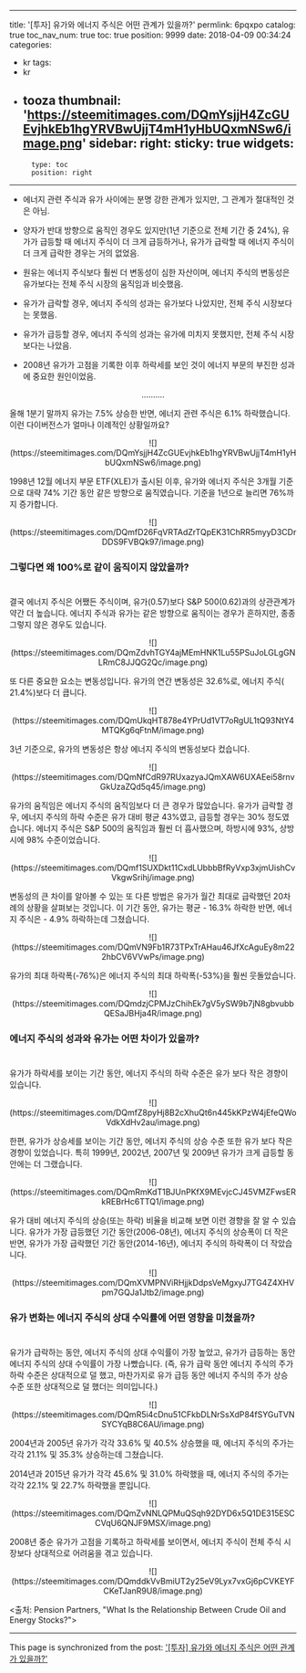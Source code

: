 
---
title: '[투자]  유가와 에너지 주식은 어떤 관계가 있을까?'
permlink: 6pqxpo
catalog: true
toc_nav_num: true
toc: true
position: 9999
date: 2018-04-09 00:34:24
categories:
- kr
tags:
- kr
- tooza
thumbnail: 'https://steemitimages.com/DQmYsjjH4ZcGUEvjhkEb1hgYRVBwUjjT4mH1yHbUQxmNSw6/image.png'
sidebar:
    right:
        sticky: true
widgets:
    -
        type: toc
        position: right
---


- 에너지 관련 주식과 유가 사이에는 분명 강한 관계가 있지만, 그 관계가 절대적인 것은 아님.
  
- 양자가 반대 방향으로 움직인 경우도 있지만(1년 기준으로 전체 기간 중 24%), 유가가 급등할 때 에너지 주식이 더 크게 급등하거나, 유가가 급락할 때 에너지 주식이 더 크게 급락한 경우는 거의 없었음.
  
- 원유는 에너지 주식보다 훨씬 더 변동성이 심한 자산이며, 에너지 주식의 변동성은 유가보다는 전체 주식 시장의 움직임과 비슷했음. 
  
- 유가가 급락할 경우, 에너지 주식의 성과는 유가보다 나았지만, 전체 주식 시장보다는 못했음.
  
- 유가가 급등할 경우, 에너지 주식의 성과는 유가에 미치지 못했지만, 전체 주식 시장 보다는 나았음. 
  
- 2008년 유가가 고점을 기록한 이후 하락세를 보인 것이 에너지 부문의 부진한 성과에 중요한 원인이었음. 

<center>
..........
</center>

올해 1분기 말까지 유가는 7.5% 상승한 반면, 에너지 관련 주식은 6.1% 하락했습니다. 이런 다이버전스가 얼마나 이례적인 상황일까요? 

<center>
![](https://steemitimages.com/DQmYsjjH4ZcGUEvjhkEb1hgYRVBwUjjT4mH1yHbUQxmNSw6/image.png)
</center>

1998년 12월 에너지 부문 ETF(XLE)가 출시된 이후, 유가와 에너지 주식은 3개월 기준으로 대략 74% 기간 동안 같은 방향으로 움직였습니다. 기준을 1년으로 늘리면 76%까지 증가합니다.
 
<center>
![](https://steemitimages.com/DQmfD26FqVRTAdZrTQpEK31ChRR5myyD3CDrDDS9FVBQk97/image.png)
</center>
  
### 그렇다면 왜 100%로 같이 움직이지 않았을까?
#  
결국 에너지 주식은 어쨌든 주식이며, 유가(0.57)보다 S&P 500(0.62)과의 상관관계가 약간 더 높습니다. 에너지 주식과 유가는 같은 방향으로 움직이는 경우가 흔하지만, 종종 그렇지 않은 경우도 있습니다.
 
<center>
![](https://steemitimages.com/DQmZdvhTGY4ajMEmHNK1Lu55PSuJoLGLgGNLRmC8JJQG2Qc/image.png)
</center>
  
또 다른 중요한 요소는 변동성입니다. 유가의 연간 변동성은 32.6%로, 에너지 주식( 21.4%)보다 더 큽니다.
 
<center>
![](https://steemitimages.com/DQmUkqHT878e4YPrUd1VT7oRgUL1tQ93NtY4MTQKg6qFtnM/image.png)
</center>

3년 기준으로, 유가의 변동성은 항상 에너지 주식의 변동성보다 컸습니다.
 
<center>
![](https://steemitimages.com/DQmNfCdR97RUxazyaJQmXAW6UXAEei58rnvGkUzaZQd5q45/image.png)
</center>
  
유가의 움직임은 에너지 주식의 움직임보다 더 큰 경우가 많았습니다. 유가가 급락할 경우, 에너지 주식의 하락 수준은 유가 대비 평균 43%였고, 급등할 경우는 30% 정도였습니다. 에너지 주식은 S&P 500의 움직임과 훨씬 더 흡사했으며, 하방시에 93%, 상방시에 98% 수준이었습니다.
 
<center>
![](https://steemitimages.com/DQmf1SUXDkt11CxdLUbbbBfRyVxp3xjmUishCvVkgwSrihj/image.png)
</center>
  
변동성의 큰 차이를 알아볼 수 있는 또 다른 방법은 유가가 월간 최대로 급락했던 20차례의 상황을 살펴보는 것입니다. 이 기간 동안, 유가는 평균 - 16.3% 하락한 반면, 에너지 주식은 - 4.9% 하락하는데 그쳤습니다.
 
<center>
![](https://steemitimages.com/DQmVN9Fb1R73TPxTrAHau46JfXcAguEy8m222hbCV6VVwPs/image.png)
</center>
  
유가의 최대 하락폭(-76%)은 에너지 주식의 최대 하락폭(-53%)을 훨씬 웃돌았습니다.
 
<center>
![](https://steemitimages.com/DQmdzjCPMJzChihEk7gV5ySW9b7jN8gbvubbQESaJBHja4R/image.png)
</center>

### 에너지 주식의 성과와 유가는 어떤 차이가 있을까?
#  
유가가 하락세를 보이는 기간 동안, 에너지 주식의 하락 수준은 유가 보다 작은 경향이 있습니다. 
 
<center>
![](https://steemitimages.com/DQmfZ8pyHj8B2cXhuQt6n445kKPzW4jEfeQWoVdkXdHv2au/image.png)
</center>
  
한편, 유가가 상승세를 보이는 기간 동안, 에너지 주식의 상승 수준 또한 유가 보다 작은 경향이 있었습니다. 특히 1999년, 2002년, 2007년 및 2009년 유가가 크게 급등할 동안에는 더 그랬습니다.  

<center>
![](https://steemitimages.com/DQmRmKdT1BJUnPKfX9MEvjcCJ45VMZFwsERkREBrHc6TTQ1/image.png)
</center>

유가 대비 에너지 주식의 상승(또는 하락) 비율을 비교해 보면 이런 경향을 잘 알 수 있습니다. 유가가 가장 급등했던 기간 동안(2006-08년), 에너지 주식의 상승폭이 더 작은 반면, 유가가 가장 급락했던 기간 동안(2014-16년), 에너지 주식의 하락폭이 더 작았습니다. 
 
<center>
![](https://steemitimages.com/DQmXVMPNViRHjjkDdpsVeMgxyJ7TG4Z4XHVpm7GQJa1Jtb2/image.png)
</center>
  
### 유가 변화는 에너지 주식의 상대 수익률에 어떤 영향을 미쳤을까?
#  
유가가 급락하는 동안, 에너지 주식의 상대 수익률이 가장 높았고, 유가가 급등하는 동안 에너지 주식의 상대 수익률이 가장 나빴습니다. (즉, 유가 급락 동안 에너지 주식의 주가 하락 수준은 상대적으로 덜 했고, 마찬가지로 유가 급등 동안 에너지 주식의 주가 상승 수준 또한 상대적으로 덜 했더는 의미입니다.)

<center>
![](https://steemitimages.com/DQmR5i4cDnu51CFkbDLNrSsXdP84fSYGuTVNSYCYqB8C6AU/image.png)
</center>
   
2004년과 2005년 유가가 각각 33.6% 및 40.5% 상승했을 때, 에너지 주식의 주가는 각각 21.1% 및 35.3% 상승하는데 그쳤습니다.
  
2014년과 2015년 유가가 각각 45.6% 및 31.0% 하락했을 때, 에너지 주식의 주가는 각각 22.1% 및 22.7% 하락했을 뿐입니다.
 
<center>
![](https://steemitimages.com/DQmZvNNLQPMuQSqh92DYD6x5Q1DE315ESCCVqU6QNJF9MSX/image.png)
</center>
  
2008년 중순 유가가 고점을 기록하고 하락세를 보이면서, 에너지 주식이 전체 주식 시장보다 상대적으로 어려움을 겪고 있습니다.
 
<center>
![](https://steemitimages.com/DQmddkVvBmiUT2y25eV9Lyx7vxGj6pCVKEYFCKeTJanR9U8/image.png)
</center>

<출처: Pension Partners, "What Is the Relationship Between Crude Oil and Energy Stocks?">

- - -

This page is synchronized from the post: ['[투자]  유가와 에너지 주식은 어떤 관계가 있을까?'](https://steemit.com/@pius.pius/6pqxpo)
